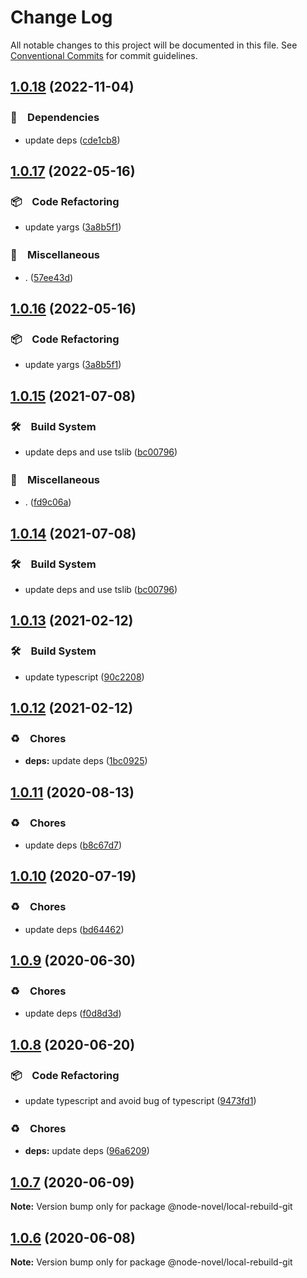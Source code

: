 # Change Log

All notable changes to this project will be documented in this file.
See [Conventional Commits](https://conventionalcommits.org) for commit guidelines.

## [1.0.18](https://github.com/bluelovers/ws-node-novel/compare/@node-novel/local-rebuild-git@1.0.17...@node-novel/local-rebuild-git@1.0.18) (2022-11-04)



### 📌　Dependencies

* update deps ([cde1cb8](https://github.com/bluelovers/ws-node-novel/commit/cde1cb8cc36615d5a71b88cca9121d6219746811))



## [1.0.17](https://github.com/bluelovers/ws-node-novel/compare/@node-novel/local-rebuild-git@1.0.15...@node-novel/local-rebuild-git@1.0.17) (2022-05-16)


### 📦　Code Refactoring

* update yargs ([3a8b5f1](https://github.com/bluelovers/ws-node-novel/commit/3a8b5f1e80f5b7f3eff0e59deb2f95f095a38862))


### 🔖　Miscellaneous

* . ([57ee43d](https://github.com/bluelovers/ws-node-novel/commit/57ee43d121d63feb6ec6588641bebc7343a18342))





## [1.0.16](https://github.com/bluelovers/ws-node-novel/compare/@node-novel/local-rebuild-git@1.0.15...@node-novel/local-rebuild-git@1.0.16) (2022-05-16)


### 📦　Code Refactoring

* update yargs ([3a8b5f1](https://github.com/bluelovers/ws-node-novel/commit/3a8b5f1e80f5b7f3eff0e59deb2f95f095a38862))





## [1.0.15](https://github.com/bluelovers/ws-node-novel/compare/@node-novel/local-rebuild-git@1.0.13...@node-novel/local-rebuild-git@1.0.15) (2021-07-08)


### 🛠　Build System

* update deps and use tslib ([bc00796](https://github.com/bluelovers/ws-node-novel/commit/bc007968e0dde703a1b4e79d147bd7122fe3468b))


### 🔖　Miscellaneous

* . ([fd9c06a](https://github.com/bluelovers/ws-node-novel/commit/fd9c06a1e1bc526117eee710e13814cc174c4bf4))





## [1.0.14](https://github.com/bluelovers/ws-node-novel/compare/@node-novel/local-rebuild-git@1.0.13...@node-novel/local-rebuild-git@1.0.14) (2021-07-08)


### 🛠　Build System

* update deps and use tslib ([bc00796](https://github.com/bluelovers/ws-node-novel/commit/bc007968e0dde703a1b4e79d147bd7122fe3468b))





## [1.0.13](https://github.com/bluelovers/ws-node-novel/compare/@node-novel/local-rebuild-git@1.0.12...@node-novel/local-rebuild-git@1.0.13) (2021-02-12)


### 🛠　Build System

* update typescript ([90c2208](https://github.com/bluelovers/ws-node-novel/commit/90c22085d647eea8c5e8c4a24ca3dd63cbf784af))





## [1.0.12](https://github.com/bluelovers/ws-node-novel/compare/@node-novel/local-rebuild-git@1.0.11...@node-novel/local-rebuild-git@1.0.12) (2021-02-12)


### ♻️　Chores

* **deps:** update deps ([1bc0925](https://github.com/bluelovers/ws-node-novel/commit/1bc09257c16754054103f3aec637dcf18f81f25a))





## [1.0.11](https://github.com/bluelovers/ws-node-novel/compare/@node-novel/local-rebuild-git@1.0.10...@node-novel/local-rebuild-git@1.0.11) (2020-08-13)


### ♻️　Chores

* update deps ([b8c67d7](https://github.com/bluelovers/ws-node-novel/commit/b8c67d7e0447d0afdedef9d1023f254c929efbeb))





## [1.0.10](https://github.com/bluelovers/ws-node-novel/compare/@node-novel/local-rebuild-git@1.0.9...@node-novel/local-rebuild-git@1.0.10) (2020-07-19)


### ♻️　Chores

* update deps ([bd64462](https://github.com/bluelovers/ws-node-novel/commit/bd644622f4f1f4941293c180272df22ec30d402a))





## [1.0.9](https://github.com/bluelovers/ws-node-novel/compare/@node-novel/local-rebuild-git@1.0.8...@node-novel/local-rebuild-git@1.0.9) (2020-06-30)


### ♻️　Chores

* update deps ([f0d8d3d](https://github.com/bluelovers/ws-node-novel/commit/f0d8d3d96cef067e3f1c2bc8c5e4110110d5c25b))





## [1.0.8](https://github.com/bluelovers/ws-node-novel/compare/@node-novel/local-rebuild-git@1.0.7...@node-novel/local-rebuild-git@1.0.8) (2020-06-20)


### 📦　Code Refactoring

* update typescript and avoid bug of typescript ([9473fd1](https://github.com/bluelovers/ws-node-novel/commit/9473fd159a3e0774e7646ab2dc60d73a4667f09b))


### ♻️　Chores

* **deps:** update deps ([96a6209](https://github.com/bluelovers/ws-node-novel/commit/96a62099f0774dae433a16b9e20f2c4ddd518749))





## [1.0.7](https://github.com/bluelovers/ws-node-novel/compare/@node-novel/local-rebuild-git@1.0.6...@node-novel/local-rebuild-git@1.0.7) (2020-06-09)

**Note:** Version bump only for package @node-novel/local-rebuild-git





## [1.0.6](https://github.com/bluelovers/ws-node-novel/compare/@node-novel/local-rebuild-git@1.0.5...@node-novel/local-rebuild-git@1.0.6) (2020-06-08)

**Note:** Version bump only for package @node-novel/local-rebuild-git
